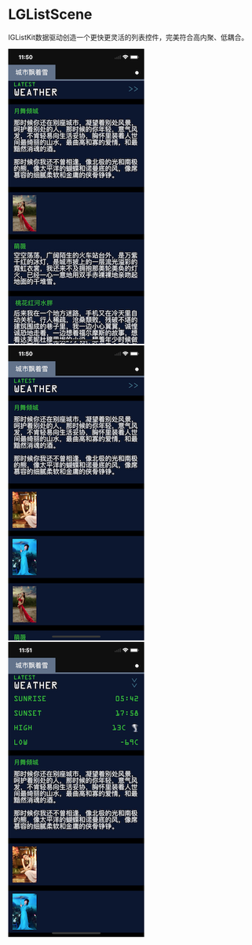 # LGListScene
IGListKit数据驱动创造一个更快更灵活的列表控件，完美符合高内聚、低耦合。

![Image text](https://github.com/fengsong1990/LGListScene/raw/master/111.png)
![Image text](https://github.com/fengsong1990/LGListScene/raw/master/211.png)
![Image text](https://github.com/fengsong1990/LGListScene/raw/master/311.png)
